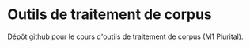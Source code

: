 # Outils de traitement de corpus

Dépôt github pour le cours d'outils de traitement de corpus (M1 Plurital).
